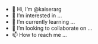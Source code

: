 - 👋 Hi, I’m @kaiserarg
- 👀 I’m interested in ...
- 🌱 I’m currently learning ...
- 💞️ I’m looking to collaborate on ...
- 📫 How to reach me ...

<!---
bradbradbrad/bradbradbrad is a ✨ special ✨ repository because its `README.md` (this file) appears on your GitHub profile.
You can click the Preview link to take a look at your changes.
--->
